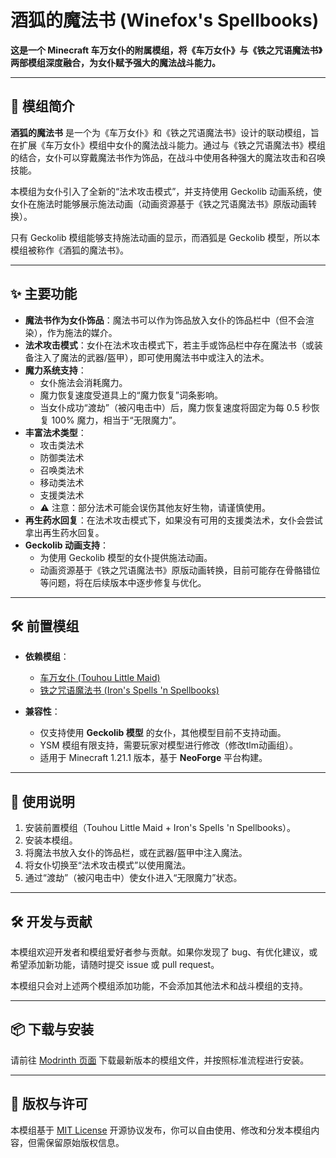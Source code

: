 # 酒狐的魔法书 (Winefox's Spellbooks)

**这是一个 Minecraft 车万女仆的附属模组，将《车万女仆》与《铁之咒语魔法书》两部模组深度融合，为女仆赋予强大的魔法战斗能力。**

---

## 🌟 模组简介

**酒狐的魔法书** 是一个为《车万女仆》和《铁之咒语魔法书》设计的联动模组，旨在扩展《车万女仆》模组中女仆的魔法战斗能力。通过与《铁之咒语魔法书》模组的结合，女仆可以穿戴魔法书作为饰品，在战斗中使用各种强大的魔法攻击和召唤技能。

本模组为女仆引入了全新的“法术攻击模式”，并支持使用 Geckolib 动画系统，使女仆在施法时能够展示施法动画（动画资源基于《铁之咒语魔法书》原版动画转换）。

只有 Geckolib 模组能够支持施法动画的显示，而酒狐是 Geckolib 模型，所以本模组被称作《酒狐的魔法书》。

---

## ✨ 主要功能

- **魔法书作为女仆饰品**：魔法书可以作为饰品放入女仆的饰品栏中（但不会渲染），作为施法的媒介。
- **法术攻击模式**：女仆在法术攻击模式下，若主手或饰品栏中存在魔法书（或装备注入了魔法的武器/盔甲），即可使用魔法书中或注入的法术。
- **魔力系统支持**：
    - 女仆施法会消耗魔力。
    - 魔力恢复速度受道具上的“魔力恢复”词条影响。
    - 当女仆成功“渡劫”（被闪电击中）后，魔力恢复速度将固定为每 0.5 秒恢复 100% 魔力，相当于“无限魔力”。
- **丰富法术类型**：
    - 攻击类法术
    - 防御类法术
    - 召唤类法术
    - 移动类法术
    - 支援类法术
    - ⚠️ 注意：部分法术可能会误伤其他友好生物，请谨慎使用。
- **再生药水回复**：在法术攻击模式下，如果没有可用的支援类法术，女仆会尝试拿出再生药水回复。
- **Geckolib 动画支持**：
    - 为使用 Geckolib 模型的女仆提供施法动画。
    - 动画资源基于《铁之咒语魔法书》原版动画转换，目前可能存在骨骼错位等问题，将在后续版本中逐步修复与优化。

---

## 🛠️ 前置模组

- **依赖模组**：
    - [车万女仆 (Touhou Little Maid)](https://www.curseforge.com/minecraft/mc-mods/touhou-little-maid)
    - [铁之咒语魔法书 (Iron's Spells 'n Spellbooks)](https://www.curseforge.com/minecraft/mc-mods/irons-spells-n-spellbooks)

- **兼容性**：
    - 仅支持使用 **Geckolib 模型** 的女仆，其他模型目前不支持动画。
    - YSM 模组有限支持，需要玩家对模型进行修改（修改tlm动画组）。
    - 适用于 Minecraft 1.21.1 版本，基于 **NeoForge** 平台构建。

---

## 🧪 使用说明

1. 安装前置模组（Touhou Little Maid + Iron's Spells 'n Spellbooks）。
2. 安装本模组。
3. 将魔法书放入女仆的饰品栏，或在武器/盔甲中注入魔法。
4. 将女仆切换至“法术攻击模式”以使用魔法。
5. 通过“渡劫”（被闪电击中）使女仆进入“无限魔力”状态。

---

## 🛠️ 开发与贡献

本模组欢迎开发者和模组爱好者参与贡献。如果你发现了 bug、有优化建议，或希望添加新功能，请随时提交 issue 或 pull request。

本模组只会对上述两个模组添加功能，不会添加其他法术和战斗模组的支持。

---

## 📦 下载与安装

请前往 [Modrinth 页面](https://modrinth.com/mod/winefoxs_spellbooks) 下载最新版本的模组文件，并按照标准流程进行安装。

---

## 📝 版权与许可

本模组基于 [MIT License](LICENSE) 开源协议发布，你可以自由使用、修改和分发本模组内容，但需保留原始版权信息。
